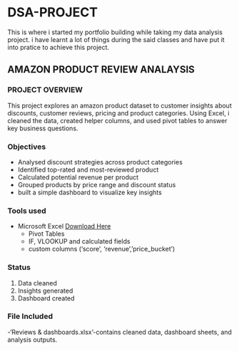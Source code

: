 # DSA-PROJECT
This is where i started my portfolio building while taking my data analysis project. i have learnt a lot of things during the said classes and have put it into pratice to achieve this project.

## AMAZON PRODUCT REVIEW ANALAYSIS

### PROJECT OVERVIEW
This project explores an amazon product dataset to customer insights about discounts, customer reviews, pricing and product categories. Using Excel, i cleaned the data, created helper columns, and used pivot tables to answer key business questions.

### Objectives
- Analysed discount strategies across product categories 
- Identified top-rated and most-reviewed product
- Calculated potential revenue per product
- Grouped products by price range and discount status
- built a simple dashboard to visualize key insights

### Tools used
- Microsoft Excel  [Download Here](https://docs.google.com/spreadsheets/d/1bqTm_0jlABTKHhsedxahSC-AQ5dsKQKj9QDQhFXkiYs/edit?usp=sharing
)
  - Pivot Tables
  - IF, VLOOKUP and calculated fields
  - custom columns (‘score’, ‘revenue’,’price_bucket’)

### Status
  1. Data cleaned
  2. Insights generated
  3. Dashboard created

### File Included
-‘Reviews & dashboards.xlsx’-contains cleaned data, dashboard sheets, and analysis outputs.




